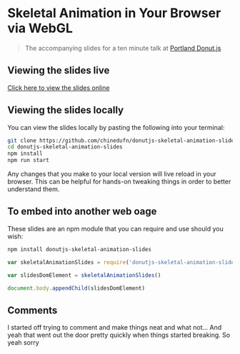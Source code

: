 Skeletal Animation in Your Browser via WebGL
============================================

> The accompanying slides for a ten minute talk at [Portland Donut.js](http://donutjs.club/)

## Viewing the slides live

[Click here to view the slides online]()

## Viewing the slides locally

You can view the slides locally by pasting the following into your terminal:

```sh
git clone https://github.com/chinedufn/donutjs-skeletal-animation-slides
cd donutjs-skeletal-animation-slides
npm install
npm run start
```

Any changes that you make to your local version will live reload in your browser.
This can be helpful for hands-on tweaking things in order to better understand them.

## To embed into another web oage

These slides are an npm module that you can require and use should you wish:

```sh
npm install donutjs-skeletal-animation-slides
```

```js
var skeletalAnimationSlides = require('donutjs-skeletal-animation-slides')

var slidesDomElement = skeletalAnimationSlides()

document.body.appendChild(slidesDomElement)
```

## Comments

I started off trying to comment and make things neat and what not... And yeah that went out the door pretty quickly when things started breaking.
So yeah sorry
